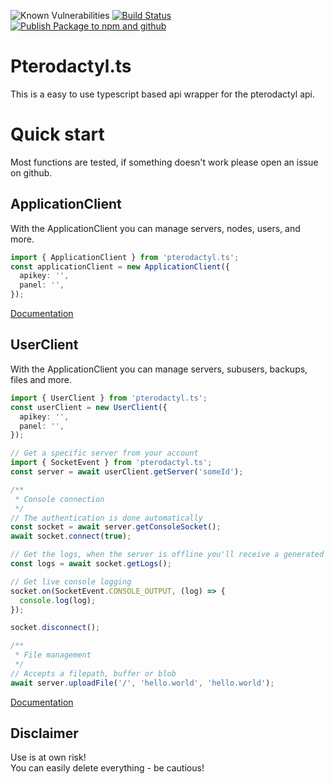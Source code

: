 ![Known Vulnerabilities](https://snyk.io/test/github/BothimTV/PterodactykAPI/badge.svg)
[![Build Status](https://github.com/BothimTV/PterodactylAPI/actions/workflows/build.yml/badge.svg)](https://github.com/BothimTV/PterodactylAPI/actions/workflows/main.yml)
[![Publish Package to npm and github](https://github.com/BothimTV/PterodactylAPI/actions/workflows/publish.yml/badge.svg)](https://github.com/BothimTV/PterodactylAPI/actions/workflows/publish.yml)

# Pterodactyl.ts

This is a easy to use typescript based api wrapper for the pterodactyl api.

# Quick start

Most functions are tested, if something doesn't work please open an issue on github.

## ApplicationClient

With the ApplicationClient you can manage servers, nodes, users, and more.

```ts
import { ApplicationClient } from 'pterodactyl.ts';
const applicationClient = new ApplicationClient({
  apikey: '',
  panel: '',
});
```

[Documentation](https://pterots.bothimtv.com/classes/ApplicationClient.html)

## UserClient

With the ApplicationClient you can manage servers, subusers, backups, files and more.

```ts
import { UserClient } from 'pterodactyl.ts';
const userClient = new UserClient({
  apikey: '',
  panel: '',
});
```

```ts
// Get a specific server from your account
import { SocketEvent } from 'pterodactyl.ts';
const server = await userClient.getServer('someId');

/**
 * Console connection
 */
// The authentication is done automatically
const socket = await server.getConsoleSocket();
await socket.connect(true);

// Get the logs, when the server is offline you'll receive a generated log message
const logs = await socket.getLogs();

// Get live console logging
socket.on(SocketEvent.CONSOLE_OUTPUT, (log) => {
  console.log(log);
});

socket.disconnect();

/**
 * File management
 */
// Accepts a filepath, buffer or blob
await server.uploadFile('/', 'hello.world', 'hello.world');
```

[Documentation](https://pterots.bothimtv.com/classes/UserClient.html)

## Disclaimer

Use is at own risk!  
You can easily delete everything - be cautious!
